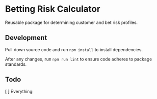 # Betting Risk Calculator

Reusable package for determining customer and bet risk profiles.

## Development
Pull down source code and run ```npm install``` to install dependencies.

After any changes, run ```npm run lint``` to ensure code adheres to package standards.

## Todo
[ ] Everything
